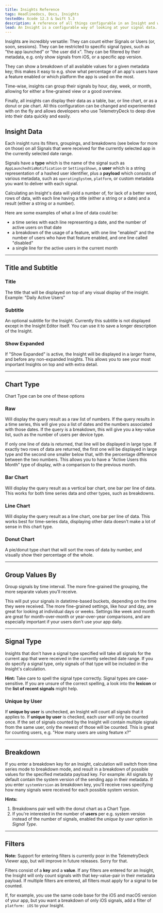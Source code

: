 ```yaml
---
title: Insights Reference
tags: Headlinedocs, Docs, Insights
testedOn: Xcode 12.3 & Swift 5.3
description: A reference of all things configurable in an Insight and what they mean
lead: An Insight is a configurable way of looking at your signal data. You can think of it as a pre-defined database query with filters and groupings. This query will be run on the set of signals received in the currently visible date range (which is displayed in the top toolbar) and displayed in a customizable way. This document gives you a reference to the various parts of the Insight configuration and what they mean.
---
```


Insights are incredibly versatile: They can count either Signals or Users (or, soon, sessions). They can be restricted
to specific signal _types_, such as "the app launched" or "the user did x". They can be filtered by their metadata, e.g.
only show signals from iOS, or a specific app version.

They can show a breakdown of all available values for a given metadata key; this makes it easy to e.g. show what
percentage of an app's users have a feature enabled or which platform the app is used on the most.

Time-wise, insights can group their signals by hour, day, week, or month, allowing for either a fine-grained view or a good
overview.

Finally, all insights can display their data as a table, bar, or line chart, or as a donut or pie chart. All this
configuration can be changed and experimented with on the fly and allows developers who use TelemetryDeck to deep dive
into their data quickly and easily.

## Insight Data

Each insight runs its filters, groupings, and breakdowns (see below for more on those) on all Signals that were received for the currently selected app in the currently selected date range.

Signals have a **type** which is the name of the signal such as `AppLaunchedViaNotification` or `SettingsShown`, a **user** which is a string representation of a hashed user identifier, plus a **payload** which consists of various metadata, such as `operatingSystem`, `platform`, or custom metadata you want to deliver with each signal.

Calculating an Insight's data will yield a number of, for lack of a better word, rows of data, with each line having a title (either a string or a date) and a result (either a string or a number).

Here are some examples of what a line of data could be:

- a time series with each line representing a date, and the number of active users on that date
- a breakdown of the usage of a feature, with one line "enabled" and the number of users who have that feature enabled, and one line called "disabled"
- a single line for the active users in the current month

---

## Title and Subtitle

### Title

The title that will be displayed on top of any visual display of the insight. Example: "Daily Active Users"

### Subtitle

An optional subtitle for the Insight. Currently this subtitle is not displayed except in the Insight Editor itself. You can use it to save a longer description of the Insight.

### Show Expanded

If "Show Expanded" is active, the Insight will be displayed in a larger frame, and before any non-expanded Insights. This allows you to see your most important Insights on top and with extra detail.

---

## Chart Type

Chart Type can be one of these options

### Raw

Will display the query result as a raw list of numbers. If the query results in a time series, this will give you a list of dates and the numbers associated with those dates. If the query is a breakdown, this will give you a key-value list, such as the number of users per device type.

If only one line of data is returned, that line will be displayed in large type. If exactly two rows of data are returned, the first one will be displayed in large type and the second one smaller below that, with the percentage difference between the two numbers. This allows you to have a "Active Users this Month" type of display, with a comparison to the previous month.

### Bar Chart

Will display the query result as a vertical bar chart, one bar per line of data. This works for both time series data and other types, such as breakdowns.

### Line Chart

Will display the query result as a line chart, one bar per line of data. This works best for time-series data, displaying other data doesn't make a lot of sense in this chart type.

### Donut Chart

A pie/donut type chart that will sort the rows of data by number, and visually show their percentage of the whole.

---

## Group Values By

Group signals by time interval. The more fine-grained the grouping, the more separate values you'll receive.

This will put your signals in datetime-based buckets, depending on the time they were received. The more fine-grained settings, like hour and day, are great for looking at individual days or weeks. Settings like week and month are great for month-over-month or year-over-year comparisons, and are especially important if your users don't use your app daily.

---

## Signal Type

Insights that don't have a signal type specified will take all signals for the current app that were received in the currently selected date range. If you do specify a signal type, only signals of that type will be included in the Insight's calculation.

**Hint:** Take care to spell the signal type correctly. Signal types are case-sensitive. If you are unsure of the correct spelling, a look into the **lexicon** or the **list of recent signals** might help.

### Unique by User

If **unique by user** is unchecked, an Insight will count all signals that it applies to. If **unique by user** is checked, each user will only be counted once. If the set of signals counted by the Insight will contain multiple signals from the same user, only the newest of those will be counted. This is great for counting users, e.g. "How many users are using feature x?"

---

## Breakdown

If you enter a breakdown key for an Insight, calculation will switch from time series mode to breakdown mode, and result in a breakdown of possible values for the specified metadata payload key. For example: All signals by default contain the system version of the sending app in their metadata. If you enter `systemVersion` as breakdown key, you'll receive rows specifying how many signals were received for each possible system version.

**Hints:**

1. Breakdowns pair well with the donut chart as a Chart Type.
2. If you're interested in the number of **users** per e.g. system version instead of the number of signals, enabled the _unique by user_ option in _Signal Type_.

---

## Filters

**Note:** Support for entering filters is currently poor in the TelemetryDeck Viewer app, but will improve in future releases. Sorry for that.

Filters consist of a **key** and a **value**. If any filters are entered for an Insight, the Insight will only count signals with that key-value-pair in their metadata payload. If multiple filters are entered, all filters must apply for a signal to be counted.

If, for example, you use the same code base for the iOS and macOS version of your app, but you want a breakdown of only iOS signals, add a filter of `platform: iOS` to your Insight.
